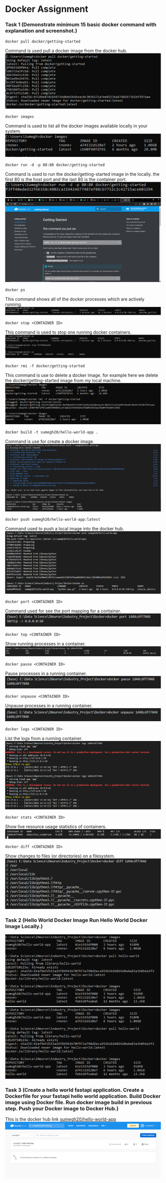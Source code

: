 # Docker Assignment

### Task 1 (Demonstrate minimum 15 basic docker command with explanation and screenshot.)

```
docker pull docker/getting-started
```
Command is used pull a docker image from the docker hub.
![image](https://github.com/Sumegh20/Docker/blob/main/img/Docker_command_1.PNG)

```
docker images
```
Command is used to list all the docker images available locally in your system.
![image](https://github.com/Sumegh20/Docker/blob/main/img/Docker_command_2.PNG)

```
docker run -d -p 80:80 docker/getting-started
```
Command is used to run the docker/getting-started image in the locally. the first 80 is the host port and the last 80 is the container port.
![image](https://github.com/Sumegh20/Docker/blob/main/img/Docker_command_3_part_1.PNG)
![image](https://github.com/Sumegh20/Docker/blob/main/img/Docker_command_3_part_2.PNG)

```
docker ps
```
This command shows all of the docker processes which are actively running.
![image](https://github.com/Sumegh20/Docker/blob/main/img/Docker_command_4.PNG)

```
docker stop <CONTAINER ID>
```
This command is used to stop one running docker containers.
![image](https://github.com/Sumegh20/Docker/blob/main/img/Docker_command_5.PNG)

```
docker rmi -f docker/getting-started
```
This command is use to delete a docker image. for example here we delete the docker/getting-started image from my local machine.
![image](https://github.com/Sumegh20/Docker/blob/main/img/Docker_command_6.PNG)

```
docker build -t sumegh20/hello-world-app .
```
Command is use for create a docker image.
![image](https://github.com/Sumegh20/Docker/blob/main/img/Docker_command_7.PNG)

```
docker push sumegh20/hello-world-app:latest
```
Command used to push a local image into the docker hub.
![image](https://github.com/Sumegh20/Docker/blob/main/img/Docker_command_8.PNG)

```
docker port <CONTAINER ID>
```
Command used for see the port mapping for a container.
![image](https://github.com/Sumegh20/Docker/blob/main/img/Docker_command_9.PNG)

```
docker top <CONTAINER ID>
```
Show running processes in a container.
![image](https://github.com/Sumegh20/Docker/blob/main/img/Docker_command_10.PNG)

```
docker pause <CONTAINER ID>
```
Pause processes in a running container.
![image](https://github.com/Sumegh20/Docker/blob/main/img/Docker_command_11.PNG)

```
docker unpause <CONTAINER ID>
```
Unpause processes in a running container.
![image](https://github.com/Sumegh20/Docker/blob/main/img/Docker_command_12.PNG)

```
docker logs <CONTAINER ID>
```
List the logs from a running container.
![image](https://github.com/Sumegh20/Docker/blob/main/img/Docker_command_13.PNG)

```
docker stats <CONTAINER ID>
```
Show live resource usage statistics of containers.
![image](https://github.com/Sumegh20/Docker/blob/main/img/Docker_command_14.PNG)

```
docker diff <CONTAINER ID>
```
Show changes to files (or directories) on a filesystem.
![image](https://github.com/Sumegh20/Docker/blob/main/img/Docker_command_15.PNG)


### Task 2 (Hello World Docker Image Run Hello World Docker Image Locally.)
![image](https://github.com/Sumegh20/Docker/blob/main/img/Assignment_3_part_1.PNG)
![image](https://github.com/Sumegh20/Docker/blob/main/img/Assignment_3_part_1.PNG)

### Task 3 (Create a hello world fastapi application. Create a Dockerfile for your fastapi hello world application. Build Docker image using Docker file. Run docker image build in previous step. Push your Docker image to Docker Hub.)
This is the docker hub link [sumegh20/hello-world-app](https://hub.docker.com/repository/docker/sumegh20/hello-world-app)
![image](https://github.com/Sumegh20/Docker/blob/main/img/Assignment_2.PNG)
